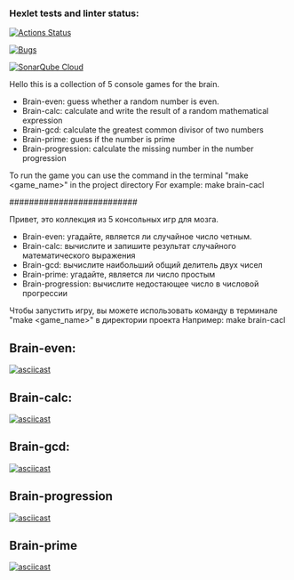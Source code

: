 ### Hexlet tests and linter status:

[![Actions Status](https://github.com/dimahodanit/frontend-project-44/actions/workflows/hexlet-check.yml/badge.svg)](https://github.com/dimahodanit/frontend-project-44/actions)

[![Bugs](https://sonarcloud.io/api/project_badges/measure?project=dimahodanit_frontend-project-44&metric=bugs)](https://sonarcloud.io/summary/new_code?id=dimahodanit_frontend-project-44)

[![SonarQube Cloud](https://sonarcloud.io/images/project_badges/sonarcloud-highlight.svg)](https://sonarcloud.io/summary/new_code?id=dimahodanit_frontend-project-44)

Hello this is a collection of 5 console games for the brain.
* Brain-even: guess whether a random number is even.
* Brain-calc: calculate and write the result of a random mathematical expression
* Brain-gcd: calculate the greatest common divisor of two numbers
* Brain-prime: guess if the number is prime
* Brain-progression: calculate the missing number in the number progression

To run the game you can use the command in the terminal "make <game_name>" in the project directory
For example: make brain-cacl

##########################

Привет, это коллекция из 5 консольных игр для мозга.
* Brain-even: угадайте, является ли случайное число четным.
* Brain-calc: вычислите и запишите результат случайного математического выражения
* Brain-gcd: вычислите наибольший общий делитель двух чисел
* Brain-prime: угадайте, является ли число простым
* Brain-progression: вычислите недостающее число в числовой прогрессии

Чтобы запустить игру, вы можете использовать команду в терминале "make <game_name>" в директории проекта
Например: make brain-cacl

## Brain-even:

[![asciicast](https://asciinema.org/a/TeDaFKi929vG0Qx9dRSjSEHMP.svg)](https://asciinema.org/a/TeDaFKi929vG0Qx9dRSjSEHMP)

## Brain-calc:

[![asciicast](https://asciinema.org/a/yJjr1shDz3l7YbV0xmJvscohk.svg)](https://asciinema.org/a/yJjr1shDz3l7YbV0xmJvscohk)

## Brain-gcd:

[![asciicast](https://asciinema.org/a/Iff1wnlrium8tMfuj4wxsd8QD.svg)](https://asciinema.org/a/Iff1wnlrium8tMfuj4wxsd8QD)

## Brain-progression

[![asciicast](https://asciinema.org/a/cyOeM51aG5ydwQfbJFk2YaLGA.svg)](https://asciinema.org/a/cyOeM51aG5ydwQfbJFk2YaLGA)

## Brain-prime

[![asciicast](https://asciinema.org/a/Z4LqsYBLBT9a4NyB10GbONxgY.svg)](https://asciinema.org/a/Z4LqsYBLBT9a4NyB10GbONxgY)